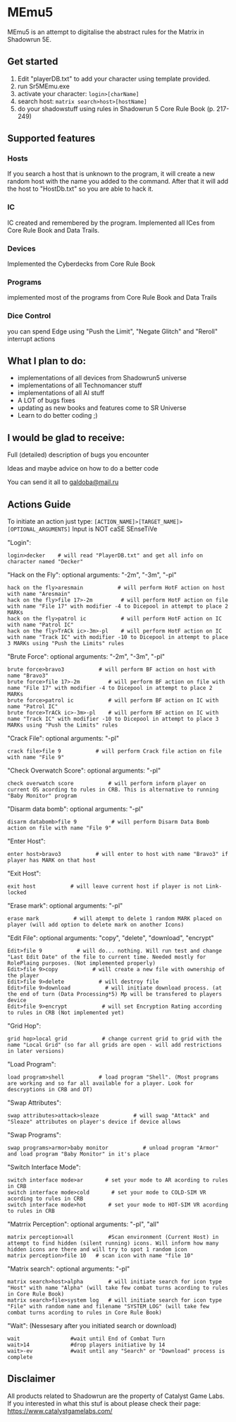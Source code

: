 # MEmu5

MEmu5 is an attempt to digitalise the abstract rules for the Matrix in Shadowrun 5E.

## Get started

1. Edit "playerDB.txt" to add your character using template provided.
2. run Sr5MEmu.exe
3. activate your character: ```login>[charName]```
4. search host: ```matrix search>host>[hostName]```
5. do your shadowstuff using rules in Shadowrun 5 Core Rule Book (p. 217-249)


## Supported features

### Hosts

If you search a host that is unknown to the program, it will 
create a new random host with the name you added to the
command. After that it will add the host to "HostDb.txt" so
you are able to hack it.

### IC

IC created and remembered by the program. Implemented all ICes
from Core Rule Book and Data Trails.

### Devices

Implemented the Cyberdecks from Core Rule Book

### Programs

implemented most of the programs from Core Rule Book and Data Trails

### Dice Control

you can spend Edge using "Push the Limit", "Negate Glitch" and "Reroll" interrupt actions

## What I plan to do:

* implementations of all devices from Shadowrun5 universe
* implementations of all Technomancer stuff
* implementations of all AI stuff
* A LOT of bugs fixes
* updating as new books and features come to SR Universe
* Learn to do better coding ;)

## I would be glad to receive:

Full (detailed) description of bugs you encounter

Ideas and maybe advice on how to do a better code

You can send it all to galdoba@mail.ru

## Actions Guide

To initiate an action just type:
```[ACTION_NAME]>[TARGET_NAME]>[OPTIONAL_ARGUMENTS]```
Input is NOT caSE SEnseTiVe

"Login":
```
login>decker	# will read "PlayerDB.txt" and get all info on character named "Decker"
```

"Hack on the Fly":
optional arguments: "-2m", "-3m", "-pl"
```
hack on the fly>aresmain           # will perform HotF action on host with name "Aresmain"
hack on the fly>file 17>-2m         # will perform HotF action on file with name "File 17" with modifier -4 to Dicepool in attempt to place 2 MARKs
hack on the fly>patrol ic           # will perform HotF action on IC with name "Patrol IC"
hack on the fly>TrACk ic>-3m>-pl	# will perform HotF action on IC with name "Track IC" with modifier -10 to Dicepool in attempt to place 3 MARKs using "Push the Limits" rules
```

"Brute Force":
optional arguments: "-2m", "-3m", "-pl"
```
brute force>bravo3           # will perform BF action on host with name "Bravo3"
brute force>file 17>-2m         # will perform BF action on file with name "File 17" with modifier -4 to Dicepool in attempt to place 2 MARKs
brute force>patrol ic           # will perform BF action on IC with name "Patrol IC"
brute force>TrACk ic>-3m>-pl	# will perform BF action on IC with name "Track IC" with modifier -10 to Dicepool in attempt to place 3 MARKs using "Push the Limits" rules
```

"Crack File":
optional arguments: "-pl"
```
crack file>file 9           # will perform Crack file action on file with name "File 9"
```

"Check Overwatch Score":
optional arguments: "-pl"
```
check overwatch score           # will perform inform player on current OS acording to rules in CRB. This is alternative to running "Baby Monitor" program
```

"Disarm data bomb":
optional arguments: "-pl"
```
disarm databomb>file 9           # will perform Disarm Data Bomb action on file with name "File 9"
```

"Enter Host":
```
enter host>bravo3           # will enter to host with name "Bravo3" if player has MARK on that host
```

"Exit Host":
```
exit host           # will leave current host if player is not Link-locked
```

"Erase mark":
optional arguments: "-pl"
```
erase mark           # will atempt to delete 1 random MARK placed on player (will add option to delete mark on another Icons)
```

"Edit File":
optional arguments: "copy", "delete", "download", "encrypt"
```
Edit>file 9           # will do... nothing. Will run test and change "Last Edit Date" of the file to current time. Needed mostly for RolePlaing purposes. (Not implemented properly) 
Edit>file 9>copy           # will create a new file with ownership of the player
Edit>file 9>delete           # will destroy file
Edit>file 9>download           # will initiate download process. (at the end of turn (Data Processing*5) Mp will be transfered to players device
Edit>file 9>encrypt           # will set Encryption Rating according to rules in CRB (Not implemented yet)
```

"Grid Hop":
```
grid hop>local grid           # change current grid to grid with the name "Local Grid" (so far all grids are open - will add restrictions in later versions)
```

"Load Program":
```
load program>shell           # load program "Shell". (Most programs are working and so far all available for a player. Look for descryptions in CRB and DT)
```

"Swap Attributes":
```
swap attributes>attack>sleaze           # will swap "Attack" and "Sleaze" attributes on player's device if device allows
```

"Swap Programs":
```
swap programs>armor>baby monitor           # unload program "Armor" and load program "Baby Monitor" in it's place
```

"Switch Interface Mode":
```
switch interface mode>ar       # set your mode to AR acording to rules in CRB
switch interface mode>cold       # set your mode to COLD-SIM VR acording to rules in CRB
switch interface mode>hot       # set your mode to HOT-SIM VR acording to rules in CRB
```

"Matrrix Perception":
optional arguments: "-pl", "all"
```
matrix perception>all			#Scan environment (Current Host) in attempt to find hidden (silent running) icons. Will inform how many hidden icons are there and will try to spot 1 random icon
matrix perception>file 10	# scan icon with name "file 10"
```

"Matrix search":
optional arguments: "-pl"
```
matrix search>host>alpha        # will initiate search for icon type "Host" with name "Alpha" (will take few combat turns acording to rules in Core Rule Book)
matrix search>file>system log   # will initiate search for icon type "File" with random name and filename "SYSTEM_LOG" (will take few combat turns acording to rules in Core Rule Book)
```

"Wait": 
(Nessesary after you initiated search or download)
```
wait                #wait until End of Combat Turn
wait>14             #drop players initiative by 14
wait>-ev            #wait until any "Search" or "Download" process is complete
```



## Disclaimer

All products related to Shadowrun are the property of Catalyst Game Labs.
If you interested in what this stuf is about please check their page:
https://www.catalystgamelabs.com/
